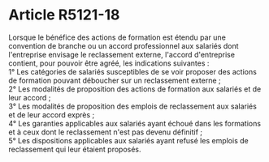 # Article R5121-18

  
Lorsque le bénéfice des actions de formation est étendu par une convention de branche ou un accord professionnel aux salariés dont l'entreprise envisage le reclassement externe, l'accord d'entreprise contient, pour pouvoir être agréé, les indications suivantes :   
1° Les catégories de salariés susceptibles de se voir proposer des actions de formation pouvant déboucher sur un reclassement externe ;   
2° Les modalités de proposition des actions de formation aux salariés et de leur accord ;   
3° Les modalités de proposition des emplois de reclassement aux salariés et de leur accord exprès ;   
4° Les garanties applicables aux salariés ayant échoué dans les formations et à ceux dont le reclassement n'est pas devenu définitif ;   
5° Les dispositions applicables aux salariés ayant refusé les emplois de reclassement qui leur étaient proposés.